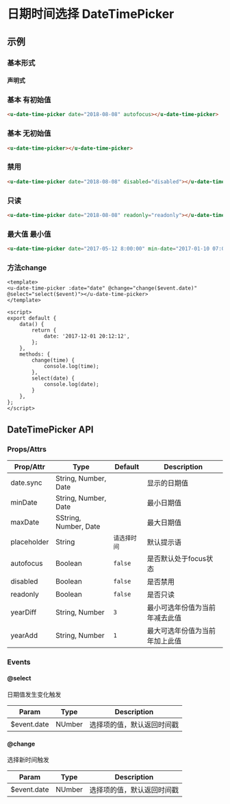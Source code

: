 # 日期时间选择 DateTimePicker

## 示例
### 基本形式

#### 声明式

### 基本 有初始值
``` html
<u-date-time-picker date="2018-08-08" autofocus></u-date-time-picker>
```

### 基本 无初始值
``` html
<u-date-time-picker></u-date-time-picker>
```

### 禁用
``` html
<u-date-time-picker date="2018-08-08" disabled="disabled"></u-date-time-picker>
```

### 只读
``` html
<u-date-time-picker date="2018-08-08" readonly="readonly"></u-date-time-picker>
```

### 最大值 最小值
``` html
<u-date-time-picker date="2017-05-12 8:00:00" min-date="2017-01-10 07:00:00" max-date="2017-12-12 07:00:00"></u-date-time-picker>
```

### 方法change
``` vue
<template>
<u-date-time-picker :date="date" @change="change($event.date)" @select="select($event)"></u-date-time-picker>
</template>

<script>
export default {
	data() {
		return {
			date: '2017-12-01 20:12:12',
		};
	},
    methods: {
        change(time) {
            console.log(time);
        },
        select(date) {
            console.log(date);
        }
    },
};
</script>
```

## DateTimePicker API
### Props/Attrs

| Prop/Attr | Type | Default | Description |
| --------- | ---- | ------- | ----------- |
| date.sync | String, Number, Date | | 显示的日期值 |
| minDate | String, Number, Date | | 最小日期值 |
| maxDate | SString, Number, Date | | 最大日期值 |
| placeholder | String | `请选择时间` | 默认提示语 |
| autofocus | Boolean | `false` | 是否默认处于focus状态 |
| disabled | Boolean | `false` | 是否禁用 |
| readonly | Boolean | `false` | 是否只读 |
| yearDiff | String, Number | `3` | 最小可选年份值为当前年减去此值 |
| yearAdd | String, Number | `1` | 最大可选年份值为当前年加上此值 |

### Events

#### @select

日期值发生变化触发

| Param | Type | Description |
| ----- | ---- | ----------- |
| $event.date | NUmber | 选择项的值，默认返回时间戳 |

#### @change

选择新时间触发

| Param | Type | Description |
| ----- | ---- | ----------- |
| $event.date | NUmber | 选择项的值，默认返回时间戳 |
